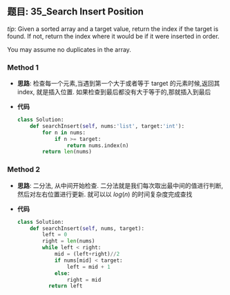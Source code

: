 ## 题目: 35_Search Insert Position

*tip*: Given a sorted array and a target value, return the index if the target is found. If not, return the index where it would be if it were inserted in order.

You may assume no duplicates in the array.

### Method 1

- **思路**: 检查每一个元素,当遇到第一个大于或者等于 target 的元素时候,返回其 index, 就是插入位置. 如果检查到最后都没有大于等于的,那就插入到最后

  

- **代码**

  ```python
  class Solution:
      def searchInsert(self, nums:'list', target:'int'):
          for n in nums:
              if n >= target:
                  return nums.index(n)
          return len(nums)
  ```

  

### Method 2

- **思路**: 二分法, 从中间开始检查. 二分法就是我们每次取出最中间的值进行判断,然后对左右位置进行更新. 就可以以 $log(n)$ 的时间复杂度完成查找

  

- **代码**

  ```python 
  class Solution:
      def searchInsert(self, nums, target):
          left = 0
          right = len(nums)
          while left < right:
              mid = (left+right)//2
              if nums[mid] < target:
                  left = mid + 1
              else:
                  right = mid
         	return left
  ```

  

